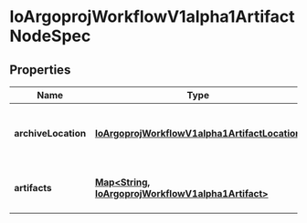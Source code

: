 
# IoArgoprojWorkflowV1alpha1ArtifactNodeSpec

## Properties
Name | Type | Description | Notes
------------ | ------------- | ------------- | -------------
**archiveLocation** | [**IoArgoprojWorkflowV1alpha1ArtifactLocation**](IoArgoprojWorkflowV1alpha1ArtifactLocation.md) | ArchiveLocation is the template-level Artifact location specification |  [optional]
**artifacts** | [**Map&lt;String, IoArgoprojWorkflowV1alpha1Artifact&gt;**](IoArgoprojWorkflowV1alpha1Artifact.md) | Artifacts maps artifact name to Artifact description |  [optional]



